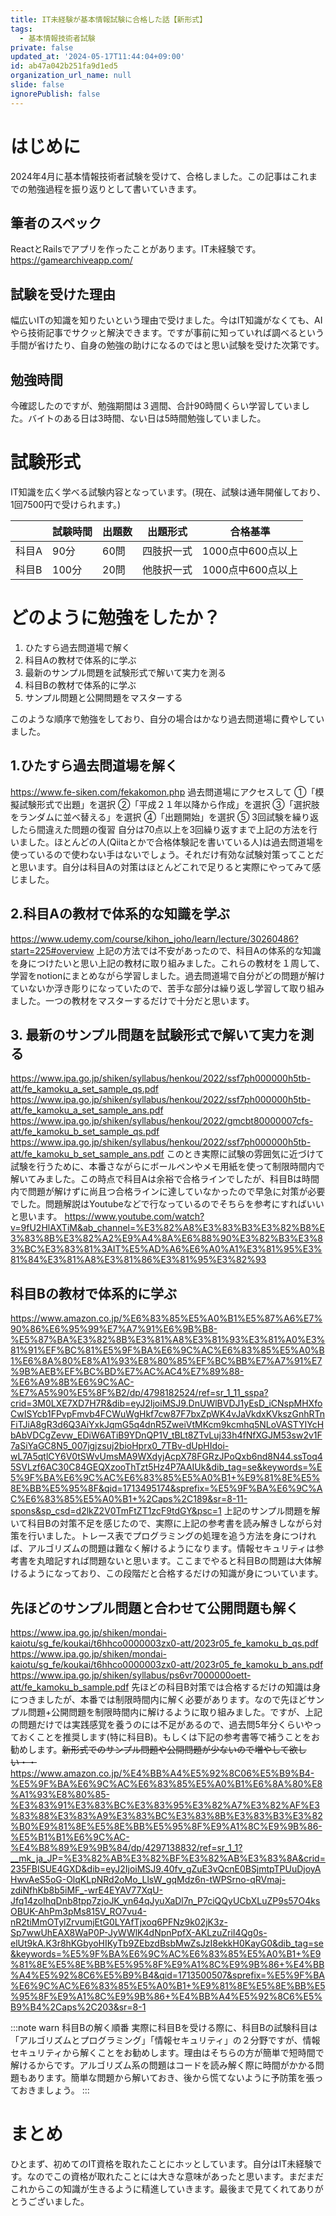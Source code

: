 ```yaml
---
title: IT未経験が基本情報試験に合格した話【新形式】
tags:
  - 基本情報技術者試験
private: false
updated_at: '2024-05-17T11:44:04+09:00'
id: ab47a042b251fa9d1ed5
organization_url_name: null
slide: false
ignorePublish: false
---
```

# はじめに
2024年4月に基本情報技術者試験を受けて、合格しました。この記事はこれまでの勉強過程を振り返りとして書いていきます。

## 筆者のスペック
ReactとRailsでアプリを作ったことがあります。IT未経験です。
https://gamearchiveapp.com/

## 試験を受けた理由
幅広いITの知識を知りたいという理由で受けました。今はIT知識がなくても、AIやら技術記事でサクッと解決できます。ですが事前に知っていれば調べるという手間が省けたり、自身の勉強の助けになるのではと思い試験を受けた次第です。

## 勉強時間
今確認したのですが、勉強期間は３週間、合計90時間くらい学習していました。バイトのある日は3時間、ない日は5時間勉強していました。

# 試験形式
IT知識を広く学べる試験内容となっています。(現在、試験は通年開催しており、1回7500円で受けられます。)

|       | 試験時間 | 出題数 | 出題形式 | 合格基準 |
| ----- | -------- | ------ | -------- | -------- |
| 科目A | 90分     | 60問   | 四肢択一式 | 1000点中600点以上 |
| 科目B | 100分    | 20問  | 他肢択一式 | 1000点中600点以上 |

# どのように勉強をしたか？
1. ひたすら過去問道場で解く
2. 科目Aの教材で体系的に学ぶ
3. 最新のサンプル問題を試験形式で解いて実力を測る
4. 科目Bの教材で体系的に学ぶ
5. サンプル問題と公開問題をマスターする

このような順序で勉強をしており、自分の場合はかなり過去問道場に費やしていました。
## 1.ひたすら過去問道場を解く
https://www.fe-siken.com/fekakomon.php
過去問道場にアクセスして
①「模擬試験形式で出題」を選択
②「平成２１年以降から作成」を選択
③「選択肢をランダムに並べ替える」を選択
④「出題開始」を選択
⑤ 3回試験を繰り返したら間違えた問題の復習
自分は70点以上を3回繰り返すまで上記の方法を行いました。ほとんどの人(Qiitaとかで合格体験記を書いている人)は過去問道場を使っているので使わない手はないでしょう。それだけ有効な試験対策ってことだと思います。自分は科目Aの対策はほとんどこれで足りると実際にやってみて感じました。

## 2.科目Aの教材で体系的な知識を学ぶ
https://www.udemy.com/course/kihon_joho/learn/lecture/30260486?start=225#overview
上記の方法では不安があったので、科目Aの体系的な知識を身につけたいと思い上記の教材に取り組みました。これらの教材を１周して、学習をnotionにまとめながら学習しました。過去問道場で自分がどの問題が解けていないか浮き彫りになっていたので、苦手な部分は繰り返し学習して取り組みました。一つの教材をマスターするだけで十分だと思います。

## 3. 最新のサンプル問題を試験形式で解いて実力を測る
https://www.ipa.go.jp/shiken/syllabus/henkou/2022/ssf7ph000000h5tb-att/fe_kamoku_a_set_sample_qs.pdf
https://www.ipa.go.jp/shiken/syllabus/henkou/2022/ssf7ph000000h5tb-att/fe_kamoku_a_set_sample_ans.pdf
https://www.ipa.go.jp/shiken/syllabus/henkou/2022/gmcbt80000007cfs-att/fe_kamoku_b_set_sample_qs.pdf
https://www.ipa.go.jp/shiken/syllabus/henkou/2022/ssf7ph000000h5tb-att/fe_kamoku_b_set_sample_ans.pdf
このとき実際に試験の雰囲気に近づけて試験を行うために、本番さながらにボールペンやメモ用紙を使って制限時間内で解いてみました。この時点で科目Aは余裕で合格ラインでしたが、科目Bは時間内で問題が解けずに尚且つ合格ラインに達していなかったので早急に対策が必要でした。問題解説はYoutubeなどで行なっているのでそちらを参考にすればいいと思います。
https://www.youtube.com/watch?v=9fU2HlAXTiM&ab_channel=%E3%82%A8%E3%83%B3%E3%82%B8%E3%83%8B%E3%82%A2%E9%A4%8A%E6%88%90%E3%82%B3%E3%83%BC%E3%83%81%3AIT%E5%AD%A6%E6%A0%A1%E3%81%95%E3%81%84%E3%81%A8%E3%81%86%E3%81%95%E3%82%93

## 科目Bの教材で体系的に学ぶ
https://www.amazon.co.jp/%E6%83%85%E5%A0%B1%E5%87%A6%E7%90%86%E6%95%99%E7%A7%91%E6%9B%B8-%E5%87%BA%E3%82%8B%E3%81%A8%E3%81%93%E3%81%A0%E3%81%91%EF%BC%81%E5%9F%BA%E6%9C%AC%E6%83%85%E5%A0%B1%E6%8A%80%E8%A1%93%E8%80%85%EF%BC%BB%E7%A7%91%E7%9B%AEB%EF%BC%BD%E7%AC%AC4%E7%89%88-%E6%A9%8B%E6%9C%AC-%E7%A5%90%E5%8F%B2/dp/4798182524/ref=sr_1_11_sspa?crid=3M0LXE7XD7H7R&dib=eyJ2IjoiMSJ9.DnUWlBVDJ1yEsD_iCNspMHXfoCwISYcb1FPvpFmvb4FCWuWgHkf7cw87F7bxZpWK4vJaVkdxKVkszGnhRTnFiTJiA8gR3d6Q3AiYxkJqmG5q4dnR5ZweiVtMKcm9kcmhq5NLoVASTYIYcHbAbVDCgZevw_EDiW6ATiB9YDnQP1V_tBLt8ZTvLuj33h4fNfXGJM53sw2v1F7aSiYaGC8N5_007jgjzsuj2bioHprx0_7TBv-dUpHIdoi-wL7A5qtlCY6V0tSWvUmsMA9WXdyjAcpX78FGRzJPoQxb6nd8N44.ssToq45SVLzf6AC30C84GEQXzooThTzt5Hz4P7AAIUk&dib_tag=se&keywords=%E5%9F%BA%E6%9C%AC%E6%83%85%E5%A0%B1+%E9%81%8E%E5%8E%BB%E5%95%8F&qid=1713495174&sprefix=%E5%9F%BA%E6%9C%AC%E6%83%85%E5%A0%B1+%2Caps%2C189&sr=8-11-spons&sp_csd=d2lkZ2V0TmFtZT1zcF9tdGY&psc=1
上記のサンプル問題を解いて科目Bの対策不足を感じたので、実際に上記の参考書を読み解きしながら対策を行いました。トレース表でプログラミングの処理を追う方法を身につければ、アルゴリズムの問題は難なく解けるようになります。情報セキュリティは参考書を丸暗記すれば問題ないと思います。ここまでやると科目Bの問題は大体解けるようになっており、この段階だと合格するだけの知識が身についています。

## 先ほどのサンプル問題と合わせて公開問題も解く
https://www.ipa.go.jp/shiken/mondai-kaiotu/sg_fe/koukai/t6hhco0000003zx0-att/2023r05_fe_kamoku_b_qs.pdf
https://www.ipa.go.jp/shiken/mondai-kaiotu/sg_fe/koukai/t6hhco0000003zx0-att/2023r05_fe_kamoku_b_ans.pdf
https://www.ipa.go.jp/shiken/syllabus/ps6vr7000000oett-att/fe_kamoku_b_sample.pdf
先ほどの科目B対策では合格するだけの知識は身につきましたが、本番では制限時間内に解く必要があります。なので先ほどサンプル問題+公開問題を制限時間内に解けるように取り組みました。ですが、上記の問題だけでは実践感覚を養うのには不足があるので、過去問5年分くらいやっておくことを推奨します(特に科目B)。もしくは下記の参考書等で補うことをお勧めします。~~新形式でのサンプル問題や公開問題が少ないので増やして欲しい・・~~
https://www.amazon.co.jp/%E4%BB%A4%E5%92%8C06%E5%B9%B4-%E5%9F%BA%E6%9C%AC%E6%83%85%E5%A0%B1%E6%8A%80%E8%A1%93%E8%80%85-%E3%83%91%E3%83%BC%E3%83%95%E3%82%A7%E3%82%AF%E3%83%88%E3%83%A9%E3%83%BC%E3%83%8B%E3%83%B3%E3%82%B0%E9%81%8E%E5%8E%BB%E5%95%8F%E9%A1%8C%E9%9B%86-%E5%B1%B1%E6%9C%AC-%E4%B8%89%E9%9B%84/dp/4297138832/ref=sr_1_1?__mk_ja_JP=%E3%82%AB%E3%82%BF%E3%82%AB%E3%83%8A&crid=235FBISUE4GXD&dib=eyJ2IjoiMSJ9.40fv_gZuE3vQcnE0BSjmtpTPUuDjoyAHwvAeS5oG-OlqKLpNRd2oMo_LlsW_gqMdz6n-tWPSrno-qRVmaj-zdiNfhKb8b5iMF_-wrE4EYAV77XqU-Jfq14zoIhqDnb8tpp7zjoJK_yn64qJyuXaDl7n_P7ciQQyUCbXLuZP9s57O4ksOBUK-AhPm3pMs815V_RO7vu4-nR2tiMmOTylZrvumjEtG0LYAfTjxoq6PFNz9k02jK3z-Sp7wwUhEAX8WaP0P-JyWWlK4dNpnPpfX-AKLzuZriI4Qg0s-elUt9kA.K3r8hKGbyoHIKyTb9ZEbzdBsbMwZsJzI8ekkH0KayG0&dib_tag=se&keywords=%E5%9F%BA%E6%9C%AC%E6%83%85%E5%A0%B1+%E9%81%8E%E5%8E%BB%E5%95%8F%E9%A1%8C%E9%9B%86+%E4%BB%A4%E5%92%8C6%E5%B9%B4&qid=1713500507&sprefix=%E5%9F%BA%E6%9C%AC%E6%83%85%E5%A0%B1+%E9%81%8E%E5%8E%BB%E5%95%8F%E9%A1%8C%E9%9B%86+%E4%BB%A4%E5%92%8C6%E5%B9%B4%2Caps%2C203&sr=8-1

:::note warn
科目Bの解く順番
実際に科目Bを受ける際に、科目Bの試験科目は「アルゴリズムとプログラミング」「情報セキュリティ」の２分野ですが、情報セキュリティから解くことをお勧めします。理由はそちらの方が簡単で短時間で解けるからです。アルゴリズム系の問題はコードを読み解く際に時間がかかる問題もあります。簡単な問題から解いておき、後から慌てないように予防策を張っておきましょう。
:::

# まとめ
ひとまず、初めてのIT資格を取れたことにホッとしています。自分はIT未経験です。なのでこの資格が取れたことには大きな意味があったと思います。まだまだこれからこの知識が生きるように精進していきます。最後まで見てくれてありがとうございました。
